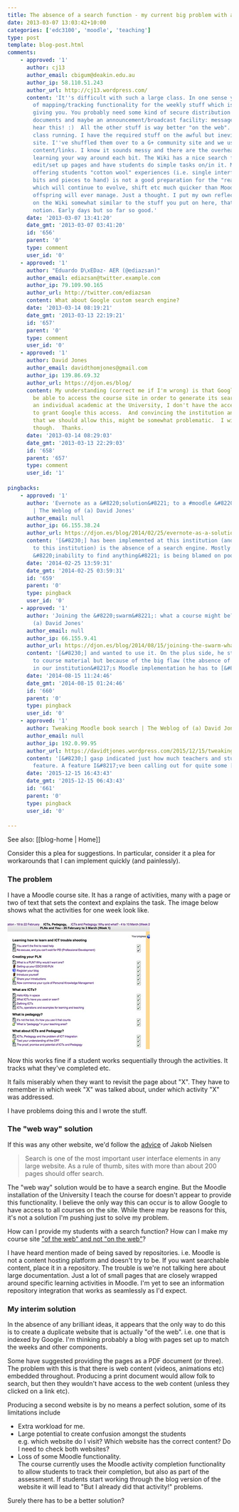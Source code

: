 ```yaml
---
title: The absence of a search function - my current big problem with a Moodle installation
date: 2013-03-07 13:03:42+10:00
categories: ['edc3100', 'moodle', 'teaching']
type: post
template: blog-post.html
comments:
    - approved: '1'
      author: cj13
      author_email: cbigum@deakin.edu.au
      author_ip: 58.110.51.243
      author_url: http://cj13.wordpress.com/
      content: 'It''s difficult with such a large class. In one sense you need some kind
        of mapping/tracking functionality for the weekly stuff which is what Moodle is
        giving you. You probably need some kind of secure distribution mechanism for copywrite-protected
        documents and maybe an announcement/broadcast facility: message to class, now
        hear this! :)  All the other stuff is way better "on the web". I have a much smaller
        class running. I have the required stuff on the awful but inevitable BlackBoard
        site. I''ve shuffled them over to a G+ community site and we use a Wiki for the
        content/links. I know it sounds messy and there are the overheads associated with
        learning your way around each bit. The Wiki has a nice search function. Easy to
        edit/set up pages and have students do simple tasks on/in it. My sense is that
        offering students "cotton wool" experiences (i.e. single interface with all the
        bits and pieces to hand) is not a good preparation for the "real" online world
        which will continue to evolve, shift etc much quicker than Moodle or BB or their
        offspring will ever manage. Just a thought. I put my own reflections/learnings
        on the Wiki somewhat similar to the stuff you put on here, that learning in public
        notion. Early days but so far so good.'
      date: '2013-03-07 13:41:20'
      date_gmt: '2013-03-07 03:41:20'
      id: '656'
      parent: '0'
      type: comment
      user_id: '0'
    - approved: '1'
      author: "Eduardo D\xEDaz- AER (@ediazsan)"
      author_email: ediazsan@twitter.example.com
      author_ip: 79.109.90.165
      author_url: http://twitter.com/ediazsan
      content: What about Google custom search engine?
      date: '2013-03-14 08:19:21'
      date_gmt: '2013-03-13 22:19:21'
      id: '657'
      parent: '0'
      type: comment
      user_id: '0'
    - approved: '1'
      author: David Jones
      author_email: davidthomjones@gmail.com
      author_ip: 139.86.69.32
      author_url: https://djon.es/blog/
      content: My understanding (correct me if I'm wrong) is that Google still needs to
        be able to access the course site in order to generate its search database.  As
        an individual academic at the University, I don't have the access or permission
        to grant Google this access.  And convincing the institution and the other academics
        that we should allow this, might be somewhat problematic.  I will check on this
        though.  Thanks.
      date: '2013-03-14 08:29:03'
      date_gmt: '2013-03-13 22:29:03'
      id: '658'
      parent: '657'
      type: comment
      user_id: '1'
    
pingbacks:
    - approved: '1'
      author: 'Evernote as a &#8220;solution&#8221; to a #moodle &#8220;problem&#8221;
        | The Weblog of (a) David Jones'
      author_email: null
      author_ip: 66.155.38.24
      author_url: https://djon.es/blog/2014/02/25/evernote-as-a-solution-to-a-moodle-problem/
      content: '[&#8230;] has been implemented at this institution (and probably not unique
        to this institution) is the absence of a search engine. Mostly because the students
        &#8220;inability to find anything&#8221; is being blamed on poor [&#8230;]'
      date: '2014-02-25 13:59:31'
      date_gmt: '2014-02-25 03:59:31'
      id: '659'
      parent: '0'
      type: pingback
      user_id: '0'
    - approved: '1'
      author: 'Joining the &#8220;swarm&#8221;: what a course might be? | The Weblog of
        (a) David Jones'
      author_email: null
      author_ip: 66.155.9.41
      author_url: https://djon.es/blog/2014/08/15/joining-the-swarm-what-a-course-might-be/
      content: '[&#8230;] and wanted to use it. On the plus side, he still had access
        to course material but because of the big flaw (the absence of a search engine)
        in our institution&#8217;s Moodle implementation he has to [&#8230;]'
      date: '2014-08-15 11:24:46'
      date_gmt: '2014-08-15 01:24:46'
      id: '660'
      parent: '0'
      type: pingback
      user_id: '0'
    - approved: '1'
      author: Tweaking Moodle book search | The Weblog of (a) David Jones
      author_email: null
      author_ip: 192.0.99.95
      author_url: https://davidtjones.wordpress.com/2015/12/15/tweaking-moodle-book-search/
      content: '[&#8230;] gasp indicated just how much teachers and students desire this
        feature. A feature I&#8217;ve been calling out for quite some [&#8230;]'
      date: '2015-12-15 16:43:43'
      date_gmt: '2015-12-15 06:43:43'
      id: '661'
      parent: '0'
      type: pingback
      user_id: '0'
    
---
```


See also: [[blog-home | Home]]

Consider this a plea for suggestions. In particular, consider it a plea for workarounds that I can implement quickly (and painlessly).

### The problem

I have a Moodle course site. It has a range of activities, many with a page or two of text that sets the context and explains the task. The image below shows what the activities for one week look like.

[![Week 1 learning path](images/8531981481_1f0719ef8b_n.jpg)](http://www.flickr.com/photos/david_jones/8531981481/ "Week 1 learning path by David T Jones, on Flickr")

Now this works fine if a student works sequentially through the activities. It tracks what they've completed etc.

It fails miserably when they want to revisit the page about "X". They have to remember in which week "X" was talked about, under which activity "X" was addressed.

I have problems doing this and I wrote the stuff.

### The "web way" solution

If this was any other website, we'd follow the [advice](http://www.nngroup.com/articles/search-and-you-may-find/) of Jakob Nielsen

> Search is one of the most important user interface elements in any large website. As a rule of thumb, sites with more than about 200 pages should offer search.

The "web way" solution would be to have a search engine. But the Moodle installation of the University I teach the course for doesn't appear to provide this functionality. I believe the only way this can occur is to allow Google to have access to all courses on the site. While there may be reasons for this, it's not a solution I'm pushing just to solve my problem.

How can I provide my students with a search function? How can I make my course site ["of the web" and not "on the web"](/blog2/2012/09/07/one-example-of-industrial-e-learning-as-on-the-web-not-of-the-web/)?

I have heard mention made of being saved by repositories. i.e. Moodle is not a content hosting platform and doesn't try to be. If you want searchable content, place it in a repository. The trouble is we're not talking here about large documentation. Just a lot of small pages that are closely wrapped around specific learning activities in Moodle. I'm yet to see an information repository integration that works as seamlessly as I'd expect.

### My interim solution

In the absence of any brilliant ideas, it appears that the only way to do this is to create a duplicate website that is actually "of the web". i.e. one that is indexed by Google. I'm thinking probably a blog with pages set up to match the weeks and other components.

Some have suggested providing the pages as a PDF document (or three). The problem with this is that there is web content (videos, animations etc) embedded throughout. Producing a print document would allow folk to search, but then they wouldn't have access to the web content (unless they clicked on a link etc).

Producing a second website is by no means a perfect solution, some of its limitations include

- Extra workload for me.
- Large potential to create confusion amongst the students  
    e.g. which website do I visit? Which website has the correct content? Do I need to check both websites?
- Loss of some Moodle functionality.  
    The course currently uses the Moodle activity completion functionality to allow students to track their completion, but also as part of the assessment. If students start working through the blog version of the website it will lead to "But I already did that activity!" problems.

Surely there has to be a better solution?